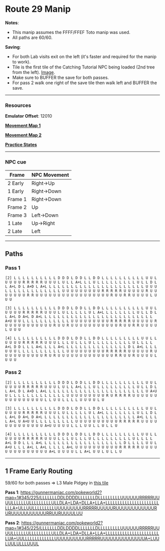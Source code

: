 # Route 29 Manip

**Notes**:
  - This manip assumes the FFFF/FFEF Toto manip was used.
  - All paths are 60/60.

**Saving**:
  - For both Lab visits exit on the left (it's faster and required for the manip to work).
  - Tile is the first tile of the Catching Tutorial NPC being loaded (2nd tree from the left). [Image](https://i.imgur.com/lgPAuic.png).
  - Make sure to BUFFER the save for both passes.
  - For pass 2 walk one right of the save tile then walk left and BUFFER the save.
---
### Resources
**Emulator Offset**: 12010

[**Movement Map 1**](https://imgur.com/a/i29RmEJ) 

[**Movement Map 2**](https://imgur.com/a/NkXcTza)

[**Practice States**](https://cdn.discordapp.com/attachments/368138878940479489/610691938995273768/r29_practice_states.zip)

---

### NPC cue

| Frame | NPC Movement |
| ----- | ------------ |
| 2 Early | Right->Up |
| 1 Early | Right->Down |
| Frame 1 | Right->Down |
| Frame 2 | Up |
| Frame 3 | Left->Down |
| 1 Late | Up->Right |
| 2 Late | Left |

---

## Paths

### Pass 1
```
[2] L L L L L L L L L L D D D L D D L L D D L L L L L L L L L L U U L U U U U R R R R R U U U L U L L A+L L L U L L L L L L L L L U L L D L L A+L D L A+D L A+L L L L L L L L L L L L L L L L L L L L L L L U U U L L L L L L L L L L L L L U U U U U U U U U R R R R R U U U U U R U U U U U U U R R U U U U U U U U U U U U U U U U U R U U R R U U U U L U U U
```

```
[3] L L L L L L L L L L D D D L D D L L D D L L L L L L L L L L U U L U U U U R R R R R U U U L U L L L L L U L A+L L L L L L L L U L L D L L A+L D A+L D A+L L L L L L L L L L L L L L L L L L L L L L L L L L A+U U U L L L L L L L L L L L U U U U U U U U U R R R R R U U U U U R U U U U U U U U U U U R U U R U U U U U U U U U U U R U U R R U U U U L U U U
```

```
[4] L L L L L L L L L L D D D L D D L L D D L L L L L L L L L U U L L U U U U R R R R R U U U L L L U L L L U L L L L L L L L L U L L L L A+L D D L L L A+L L L L A+L L L L L L L L L L L L L L L D L A+L L L L U U U L L L L L L L L L L L U U U U U U U U U R R R R R U U U U U R U U U U U U U U U U R U R U U U U U U U U U U U U U R R U U R U U U U L U U U
```

### Pass 2

```
[2] L L L L L L L L L L D D D L D D L L D D L L L L L L L L L L U U L U U U U R R R R R U U U L U L L A+L L L U L L L L L L L L L U L L D L L A+L D L A+D L A+L L L L L L L L L L L L L L L L L L L L L L L U A+U U L L L L L L L L L L L L L U U U U U U U U U R U R R R R U U U U U U U U U U U U U U U L L U U L L L L U U U U L U
```

```
[3] L L L L L L L L L L D D D L D D L L D D L L L L L L L L L L U U L U U U U R R R R R U U U L U L L L L L U L A+L L L L L L L L U L L D L L A+L D A+L D A+L L L L L L L L L L L L L L L L L L L L L L A+L L L L L A+L U A+U U L L L L L L L L L U U U U U U U U U U R R R R R U U U U U U U U U U U U U A+U U U U U L L L U U L L U L L U
```

```
[4] L L L L L L L L L L D D D L D D L L D D L L L L L L L L L U U L L U U U U R R R R R U U U L L L U L L L U L L L L L L L L L U L L L L A+L D D L L L A+L L L L L L L L L L L L L L L L L L L D L L L L U U L A+U L L L A+L L A+L L L L L A+L U U U U U U U U U U R R R R R U U U U U U U U U U U U U U A+L U U U U L L A+L U U L U L L U
```

---

## 1 Frame Early Routing

59/60 for both passes => L3 Male Pidgey in [this tile](https://gunnermaniac.com/pokeworld2?map=1#331/231)

**Pass 1**: https://gunnermaniac.com/pokeworld2?map=1#345/225/LLLLLLLDDLDDDDLLLLLLLDLLLLLLLLLUUUUUURRRRRUUUULLLLLLULLLLLLLLLULLDLA+LDA+DLLA+LLA+LLLLLLLLLLLLLLLLLLLLLLLLLA+ULLUULLLLLLLLLUUUUUUUUURRRRRUUUUURUUUUUUUUUUUURURUUUUUUUUUUURRUURUUUULUU

**Pass 2**: https://gunnermaniac.com/pokeworld2?map=1#345/225/LLLLLLLDDLDDDDLLLLLLLDLLLLLLLLLUUUUUURRRRRUUUULLLLLLULLLLLLLLLULLDLA+LDA+DLLA+LLA+LLLLLLLLLLLLLLLLLLLLLLLUA+UULLLLLLLLLLLLLUUUUUUUUUURRRRRUUUUUUUUUUUUUUA+LUULUULULLLUUUL